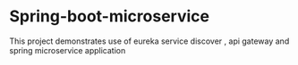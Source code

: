 # Spring-boot-microservice
This project demonstrates use of eureka service discover , api gateway and spring microservice application
